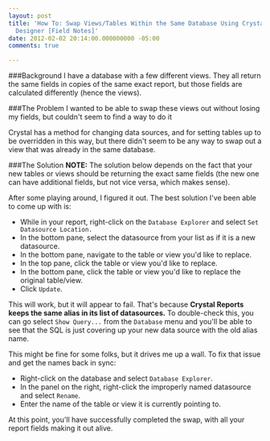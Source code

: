 ```yaml
---
layout: post
title: 'How To: Swap Views/Tables Within the Same Database Using Crystal Reports 2008
  Designer [Field Notes]'
date: 2012-02-02 20:14:00.000000000 -05:00
comments: true

---
```

###Background
I have a database with a few different views. They all return the same fields in copies of the same exact report, but those fields are calculated differently (hence the views).

###The Problem
I wanted to be able to swap these views out without losing my fields, but couldn't seem to find a way to do it

Crystal has a method for changing data sources, and for setting tables up to be overridden in this way, but there didn't seem to be any way to swap out a view that was already in the same database.

###The Solution
**NOTE:** The solution below depends on the fact that your new tables or views should be returning the exact same fields (the new one can have additional fields, but not vice versa, which makes sense).

After some playing around, I figured it out. The best solution I've been able to come up with is:

* While in your report, right-click on the `Database Explorer` and select `Set Datasource Location.`
* In the bottom pane, select the datasource from your list as if it is a new datasource.
* In the bottom pane, navigate to the table or view you'd like to replace.
* In the top pane, click the table or view you'd like to replace.
* In the bottom pane, click the table or view you'd like to replace the original table/view.
* Click `Update`.

This will work, but it will appear to fail. That's because **Crystal Reports keeps the same alias in its list of datasources.** To double-check this, you can go select `Show Query...` from the `Database` menu and you'll be able to see that the SQL is just covering up your new data source with the old alias name.

This might be fine for some folks, but it drives me up a wall. To fix that issue and get the names back in sync:

* Right-click on the database and select `Database Explorer`.
* In the panel on the right, right-click the improperly named datasource and select `Rename`.
* Enter the name of the table or view it is currently pointing to.

At this point, you'll have successfully completed the swap, with all your report fields making it out alive.

